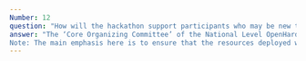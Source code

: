 ```yaml
---
Number: 12
question: "How will the hackathon support participants who may be new to IoT or geospatial technologies and require additional guidance or resources?"
answer: "The ‘Core Organizing Committee’ of the National Level OpenHardware-Iot based Geospatial Hackathon will conduct ‘focused’ workshops, mentoring sessions, orientation (state-wise), online resources such as the award-winning ‘SpokenTutorial’ on relevant technologies, etc.
Note: The main emphasis here is to ensure that the resources deployed work as a support system for participants to learn and enhance their (IoT, and GIS) skills throughout the event."
---
```

